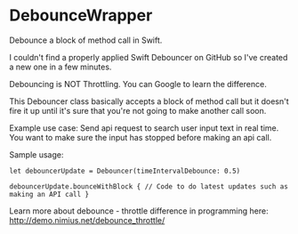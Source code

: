 # DebounceWrapper
Debounce a block of method call in Swift.

I couldn't find a properly applied Swift Debouncer on GitHub so I've created a new one in a few minutes.

Debouncing is NOT Throttling. You can Google to learn the difference.

This Debouncer class basically accepts a block of method call but it doesn't fire it up until it's sure that you're not going to make another call soon.

Example use case:
Send api request to search user input text in real time. You want to make sure the input has stopped before making an api call.

Sample usage:
```
let debouncerUpdate = Debouncer(timeIntervalDebounce: 0.5)

debouncerUpdate.bounceWithBlock { // Code to do latest updates such as making an API call }
```

Learn more about debounce - throttle difference in programming here:
http://demo.nimius.net/debounce_throttle/
